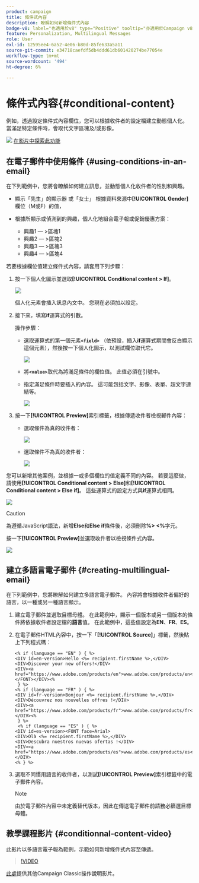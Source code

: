 ```yaml
---
product: campaign
title: 條件式內容
description: 瞭解如何新增條件式內容
badge-v8: label="也適用於v8" type="Positive" tooltip="亦適用於Campaign v8"
feature: Personalization, Multilingual Messages
role: User
exl-id: 12595ee4-6a52-4e06-b80d-85fe633a5a11
source-git-commit: e34718caefdf5db4ddd61db601420274be77054e
workflow-type: tm+mt
source-wordcount: '494'
ht-degree: 6%

---
```


# 條件式內容{#conditional-content}

例如，透過設定條件式內容欄位，您可以根據收件者的設定檔建立動態個人化。 當滿足特定條件時，會取代文字區塊及/或影像。

![](assets/do-not-localize/how-to-video.png) [在影片中探索此功能](#conditionnal-content-video)


## 在電子郵件中使用條件 {#using-conditions-in-an-email}

在下列範例中，您將會瞭解如何建立訊息，並動態個人化收件者的性別和興趣。

* 顯示「先生」的顯示器 或「女士」 根據資料來源中&#x200B;**[!UICONTROL Gender]**&#x200B;欄位（M或F）的值，
* 根據所顯示或偵測到的興趣，個人化地組合電子報或促銷優惠方案：

   * 興趣1 — >區塊1
   * 興趣2 — >區塊2
   * 興趣3 — >區塊3
   * 興趣4 — >區塊4

若要根據欄位值建立條件式內容，請套用下列步驟：

1. 按一下個人化圖示並選取&#x200B;**[!UICONTROL Conditional content > If]**。

   ![](assets/s_ncs_user_conditional_content02.png)

   個人化元素會插入訊息內文中。 您現在必須加以設定。

1. 接下來，填寫&#x200B;**if**&#x200B;運算式的引數。

   操作步驟：

   * 選取運算式的第一個元素&#x200B;**`<field>`** （依預設，插入&#x200B;**if**&#x200B;運算式期間會反白顯示這個元素），然後按一下個人化圖示，以測試欄位取代它。

     ![](assets/s_ncs_user_conditional_content03.png)

   * 將&#x200B;**`<value>`**&#x200B;取代為將滿足條件的欄位值。 此值必須在引號中。
   * 指定滿足條件時要插入的內容。 這可能包括文字、影像、表單、超文字連結等。

     ![](assets/s_ncs_user_conditional_content04.png)

1. 按一下&#x200B;**[!UICONTROL Preview]**&#x200B;索引標籤，根據傳遞收件者檢視郵件內容：

   * 選取條件為真的收件者：

     ![](assets/s_ncs_user_conditional_content05.png)

   * 選取條件不為真的收件者：

     ![](assets/s_ncs_user_conditional_content06.png)

您可以新增其他案例，並根據一或多個欄位的值定義不同的內容。 若要這麼做，請使用&#x200B;**[!UICONTROL Conditional content > Else]**&#x200B;和&#x200B;**[!UICONTROL Conditional content > Else if]**。 這些運算式的設定方式與&#x200B;**if**&#x200B;運算式相同。

![](assets/s_ncs_user_conditional_content07.png)

>[!CAUTION]
>
>為遵循JavaScript語法，新增&#x200B;**Else**&#x200B;和&#x200B;**Else if**&#x200B;條件後，必須刪除&#x200B;**%> &lt;%**&#x200B;字元。

按一下&#x200B;**[!UICONTROL Preview]**&#x200B;並選取收件者以檢視條件式內容。

![](assets/s_ncs_user_conditional_content08.png)

## 建立多語言電子郵件 {#creating-multilingual-email}

在下列範例中，您將瞭解如何建立多語言電子郵件。 內容將會根據收件者偏好的語言，以一種或另一種語言顯示。

1. 建立電子郵件並選取目標母體。 在此範例中，顯示一個版本或另一個版本的條件將依據收件者設定檔的&#x200B;**語言**&#x200B;值。 在此範例中，這些值設定為&#x200B;**EN**、**FR**、**ES**。
1. 在電子郵件HTML內容中，按一下「**[!UICONTROL Source]**」標籤，然後貼上下列程式碼：

   ```
   <% if (language == "EN" ) { %>
   <DIV id=en-version>Hello <%= recipient.firstName %>,</DIV>
   <DIV>Discover your new offers!</DIV>
   <DIV><a href="https://www.adobe.com/products/en">www.adobe.com/products/en</A></FONT></DIV><%
    } %>
   <% if (language == "FR" ) { %>
   <DIV id=fr-version>Bonjour <%= recipient.firstName %>,</DIV>
   <DIV>Découvrez nos nouvelles offres !</DIV>
   <DIV><a href="https://www.adobe.com/products/fr">www.adobe.com/products/fr</A></DIV><%
    } %>
    <% if (language == "ES" ) { %>
   <DIV id=es-version><FONT face=Arial>
   <DIV>Olà <%= recipient.firstName %>,</DIV>
   <DIV>Descubra nuestros nuevas ofertas !</DIV>
   <DIV><a href="https://www.adobe.com/products/es">www.adobe.com/products/es</A></DIV>
   <% } %>
   ```

1. 選取不同慣用語言的收件者，以測試&#x200B;**[!UICONTROL Preview]**&#x200B;索引標籤中的電子郵件內容。

   >[!NOTE]
   >
   >由於電子郵件內容中未定義替代版本，因此在傳送電子郵件前請務必篩選目標母體。

## 教學課程影片 {#conditionnal-content-video}

此影片以多語言電子報為範例，示範如何新增條件式內容至傳遞。

>[!VIDEO](https://video.tv.adobe.com/v/24926?quality=12)

[此處](https://experienceleague.adobe.com/docs/campaign-classic-learn/tutorials/overview.html?lang=zh-Hant)提供其他Campaign Classic操作說明影片。
